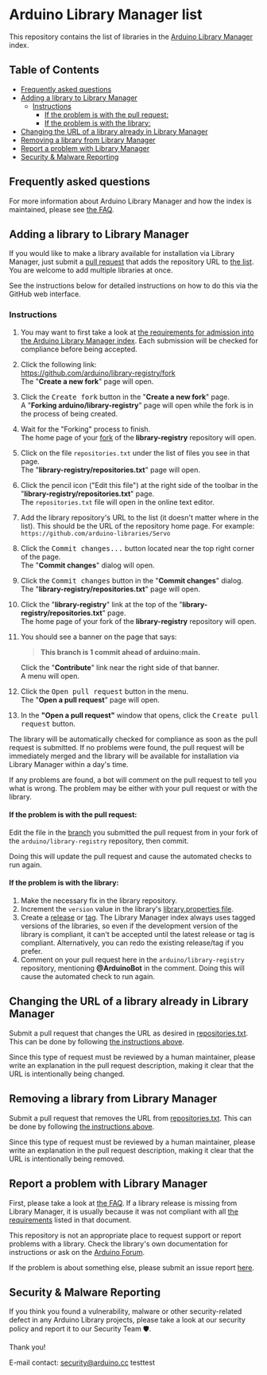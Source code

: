 # Arduino Library Manager list

This repository contains the list of libraries in the
[Arduino Library Manager](https://docs.arduino.cc/software/ide-v1/tutorials/installing-libraries#using-the-library-manager) index.

## Table of Contents

<!-- toc -->

- [Frequently asked questions](#frequently-asked-questions)
- [Adding a library to Library Manager](#adding-a-library-to-library-manager)
  - [Instructions](#instructions)
    - [If the problem is with the pull request:](#if-the-problem-is-with-the-pull-request)
    - [If the problem is with the library:](#if-the-problem-is-with-the-library)
- [Changing the URL of a library already in Library Manager](#changing-the-url-of-a-library-already-in-library-manager)
- [Removing a library from Library Manager](#removing-a-library-from-library-manager)
- [Report a problem with Library Manager](#report-a-problem-with-library-manager)
- [Security & Malware Reporting](#security--malware-reporting)

<!-- tocstop -->

## Frequently asked questions

For more information about Arduino Library Manager and how the index is maintained, please see [the FAQ](FAQ.md).

## Adding a library to Library Manager

If you would like to make a library available for installation via Library Manager, just submit a
[pull request](https://docs.github.com/pull-requests/collaborating-with-pull-requests/proposing-changes-to-your-work-with-pull-requests)
that adds the repository URL to [the list](repositories.txt). You are welcome to add multiple libraries at once.

See the instructions below for detailed instructions on how to do this via the GitHub web interface.

### Instructions

1. You may want to first take a look at
   [the requirements for admission into the Arduino Library Manager index](FAQ.md#submission-requirements). Each submission will be checked for
   compliance before being accepted.
1. Click the following link:<br />
   https://github.com/arduino/library-registry/fork<br />
   The "**Create a new fork**" page will open.
1. Click the <kbd>Create fork</kbd> button in the "**Create a new fork**" page.<br />
   A "**Forking arduino/library-registry**" page will open while the fork is in the process of being created.
1. Wait for the "Forking" process to finish.<br />
   The home page of your [fork](https://docs.github.com/get-started/quickstart/fork-a-repo) of the **library-registry** repository will open.
1. Click on the file `repositories.txt` under the list of files you see in that page.<br />
   The "**library-registry/repositories.txt**" page will open.
1. Click the pencil icon ("Edit this file") at the right side of the toolbar in the "**library-registry/repositories.txt**" page.<br />
   The `repositories.txt` file will open in the online text editor.
1. Add the library repository's URL to the list (it doesn't matter where in the list). This should be the URL of the repository home page. For example:
   `https://github.com/arduino-libraries/Servo`
1. Click the <kbd>Commit changes...</kbd> button located near the top right corner of the page.<br />
   The "**Commit changes**" dialog will open.
1. Click the <kbd>Commit changes</kbd> button in the "**Commit changes**" dialog.<br />
   The "**library-registry/repositories.txt**" page will open.
1. Click the "**library-registry**" link at the top of the "**library-registry/repositories.txt**" page.<br />
   The home page of your fork of the **library-registry** repository will open.
1. You should see a banner on the page that says:

   > **This branch is 1 commit ahead of arduino:main.**

   Click the "**Contribute**" link near the right side of that banner.<br />
   A menu will open.

1. Click the <kbd>Open pull request</kbd> button in the menu.<br />
   The "**Open a pull request**" page will open.
1. In the **"Open a pull request"** window that opens, click the <kbd>Create pull request</kbd> button.

The library will be automatically checked for compliance as soon as the pull request is submitted. If no problems were
found, the pull request will be immediately merged and the library will be available for installation via Library
Manager within a day's time.

If any problems are found, a bot will comment on the pull request to tell you what is wrong. The problem may be either
with your pull request or with the library.

#### If the problem is with the pull request:

Edit the file in the
[branch](https://docs.github.com/pull-requests/collaborating-with-pull-requests/proposing-changes-to-your-work-with-pull-requests/about-branches)
you submitted the pull request from in your fork of the `arduino/library-registry` repository, then commit.

Doing this will update the pull request and cause the automated checks to run again.

#### If the problem is with the library:

1. Make the necessary fix in the library repository.
1. Increment the `version` value in the library's
   [library.properties file](https://arduino.github.io/arduino-cli/latest/library-specification/#library-metadata).
1. Create a
   [release](https://docs.github.com/repositories/releasing-projects-on-github/managing-releases-in-a-repository)
   or [tag](https://git-scm.com/docs/git-tag). The Library Manager index always uses tagged versions of the libraries,
   so even if the development version of the library is compliant, it can't be accepted until the latest release or tag
   is compliant. Alternatively, you can redo the existing release/tag if you prefer.
1. Comment on your pull request here in the `arduino/library-registry` repository, mentioning **@ArduinoBot** in the
   comment. Doing this will cause the automated check to run again.

## Changing the URL of a library already in Library Manager

Submit a pull request that changes the URL as desired in [repositories.txt](repositories.txt). This can be done by
following [the instructions above](#instructions).

Since this type of request must be reviewed by a human maintainer, please write an explanation in the pull request
description, making it clear that the URL is intentionally being changed.

## Removing a library from Library Manager

Submit a pull request that removes the URL from [repositories.txt](repositories.txt). This can be done by following
[the instructions above](#instructions).

Since this type of request must be reviewed by a human maintainer, please write an explanation in the pull request
description, making it clear that the URL is intentionally being removed.

## Report a problem with Library Manager

First, please take a look at [the FAQ](FAQ.md). If a library release is missing from Library Manager, it is usually
because it was not compliant with all [the requirements](FAQ.md#update-requirements) listed in that document.

This repository is not an appropriate place to request support or report problems with a library. Check the library's
own documentation for instructions or ask on the [Arduino Forum](https://forum.arduino.cc/).

If the problem is about something else, please submit an issue report [here](https://github.com/arduino/library-registry/issues/new/choose).

## Security & Malware Reporting

If you think you found a vulnerability, malware or other security-related defect in any Arduino Library projects, please take a look at our security policy and report it to our Security Team 🛡️.

Thank you!

E-mail contact: security@arduino.cc
testtest
